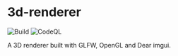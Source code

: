 # 3d-renderer
![Build](https://github.com/guyus15/3d-renderer/actions/workflows/build.yml/badge.svg)
![CodeQL](https://github.com/guyus15/3d-renderer/actions/workflows/codeql.yml/badge.svg)

A 3D renderer built with GLFW, OpenGL and Dear imgui.
